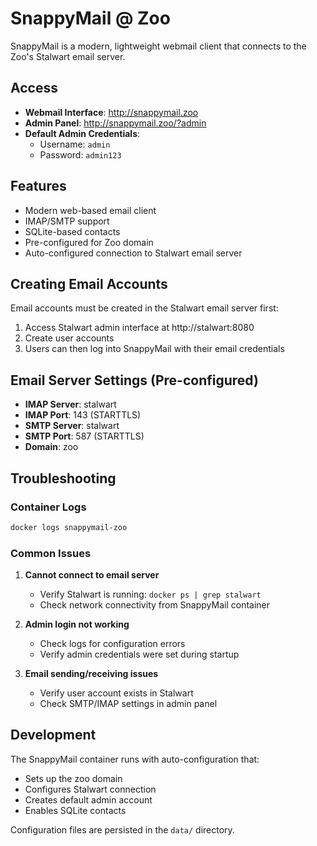 # SnappyMail @ Zoo

SnappyMail is a modern, lightweight webmail client that connects to the Zoo's Stalwart email server.

## Access

- **Webmail Interface**: http://snappymail.zoo
- **Admin Panel**: http://snappymail.zoo/?admin
- **Default Admin Credentials**:
  - Username: `admin`
  - Password: `admin123`

## Features

- Modern web-based email client
- IMAP/SMTP support
- SQLite-based contacts
- Pre-configured for Zoo domain
- Auto-configured connection to Stalwart email server

## Creating Email Accounts

Email accounts must be created in the Stalwart email server first:

1. Access Stalwart admin interface at http://stalwart:8080
2. Create user accounts
3. Users can then log into SnappyMail with their email credentials

## Email Server Settings (Pre-configured)

- **IMAP Server**: stalwart
- **IMAP Port**: 143 (STARTTLS)
- **SMTP Server**: stalwart
- **SMTP Port**: 587 (STARTTLS)
- **Domain**: zoo

## Troubleshooting

### Container Logs

```bash
docker logs snappymail-zoo
```

### Common Issues

1. **Cannot connect to email server**
   - Verify Stalwart is running: `docker ps | grep stalwart`
   - Check network connectivity from SnappyMail container

2. **Admin login not working**
   - Check logs for configuration errors
   - Verify admin credentials were set during startup

3. **Email sending/receiving issues**
   - Verify user account exists in Stalwart
   - Check SMTP/IMAP settings in admin panel

## Development

The SnappyMail container runs with auto-configuration that:

- Sets up the zoo domain
- Configures Stalwart connection
- Creates default admin account
- Enables SQLite contacts

Configuration files are persisted in the `data/` directory.
